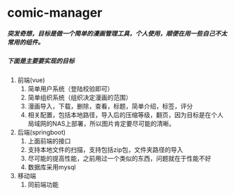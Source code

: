 # comic-manager
##### 突发奇想，目标是做一个简单的漫画管理工具，个人使用，顺便在用一些自己不太常用的组件。

##### 下面是主要要实现的目标

1. 前端(vue)
   1. 简单用户系统（登陆校验即可）
   2. 简单组织系统（组织决定漫画的范围）
   3. 漫画导入，下载，删除，查看，标题，简单介绍，标签，评分
   4. 相关配置，包括本地路径，导入后的压缩等级，翻页，因为目标是在个人局域网的NAS上部署，所以图片肯定要尽可能的清晰。
2. 后端(springboot)
   1. 上面前端的接口
   2. 支持本地文件的扫描，支持包括zip包，文件夹路径的导入
   3. 尽可能的提高性能，之前用过一个类似的东西，问题就在于性能不好
   4. 数据库采用mysql
3. 移动端
   1. 同前端功能
